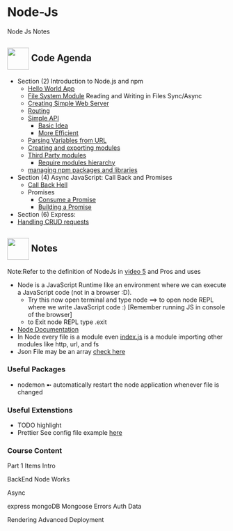 # Node-Js
Node Js Notes



## <img align= center width=50px src="https://w7.pngwing.com/pngs/825/310/png-transparent-multicolored-streaming-template-computer-programming-web-development-computer-icons-source-code-computer-software-coding-text-computer-logo.png"> Code Agenda
- Section (2) Introduction to Node.js and npm
  - <a href="https://github.com/BasmaElhoseny01/Node-Js/blob/main/Section%202/0.Basics/index.js#L3">Hello World App</a>
  - <a href="https://github.com/BasmaElhoseny01/Node-Js/blob/7fc8d32baadb473ed42cee52a41c5c26cebb6f5d/Section%202/0.Basics/index.js#L7">File System Module</a> Reading and Writing in Files Sync/Async
  - <a href="https://github.com/BasmaElhoseny01/Node-Js/blob/main/Section%202/1.SimpleWebServer/index.js">Creating Simple Web Server</a>
  - <a href="https://github.com/BasmaElhoseny01/Node-Js/blob/main/Section%202/2.Routing/index.js">Routing</a>
  - <a href="https://github.com/BasmaElhoseny01/Node-Js/tree/main/Section%202/3.SimpleAPI">Simple API</a>
    - <a href="https://github.com/BasmaElhoseny01/Node-Js/blob/main/Section%202/3.SimpleAPI/0.Basic/index.js">Basic Idea</a>
    - <a href="https://github.com/BasmaElhoseny01/Node-Js/blob/main/Section%202/3.SimpleAPI/1.More%20Efficient/index.js">More Efficient</a>
  - <a href="https://github.com/BasmaElhoseny01/Node-Js/blob/main/Section%202/4.Parsing%20Variables%20from%20URL/index.js">Parsing Variables from URL</a>
  - <a href="https://github.com/BasmaElhoseny01/Node-Js/tree/main/Section%202/5.Creating%20Modules">Creating and exporting modules</a>
  - <a href="https://github.com/BasmaElhoseny01/Node-Js/blob/main/2.Introduction%20to%20NPM/index.js">Third Party modules</a>
    - <a href="https://github.com/BasmaElhoseny01/Node-Js/blob/a37f08d7fd5adadffea74d241ab925e97472fc53/2.Introduction%20to%20NPM/index.js#L2">Require modules hierarchy</a>
  - <a href="https://github.com/BasmaElhoseny01/Node-Js/blob/main/2.Introduction%20to%20NPM/Managing%20npm.md">managing npm packages and libraries</a>
- Section (4) Async JavaScript: Call Back and Promises
  - <a href="https://github.com/BasmaElhoseny01/Node-Js/blob/main/3.Async%20JS/0.CallBackHell.js">Call Back Hell</a>
  - <a>Promises</a>
    - <a href="https://github.com/BasmaElhoseny01/Node-Js/blob/main/3.Async%20JS/1.ConsumePromise.js">Consume a Promise</a>
    - <a href="https://github.com/BasmaElhoseny01/Node-Js/blob/main/3.Async%20JS/2.BuildingPromise.js">Building a Promise</a>
 - Section (6) Express:
  - <a href="https://github.com/BasmaElhoseny01/Node-Js/blob/main/5.Express/app.js">Handling CRUD requests</a>


## <img align= center width=50px src="https://cdn-icons-png.flaticon.com/512/1043/1043717.png"> Notes
Note:Refer to the definition of NodeJs in <a href="https://www.udemy.com/course/nodejs-express-mongodb-bootcamp/learn/lecture/15080910#overview">video 5</a> and Pros and uses 
- Node is a JavaScript Runtime like an environment where we can execute a JavaScript code (not in a browser :D).
    - Try this now open terminal and type node ==> to open node REPL where we write JavaScript code :) [Remember running JS in console of the browser]
    - to Exit node REPL type .exit
- <a href="https://nodejs.org/dist/latest-v18.x/docs/api/">Node Documentation</a>
- In Node every file is a module even <a href="">index.js</a> is a module importing other modules like http, url, and fs
- Json File may be an array <a href="https://github.com/BasmaElhoseny01/Node-Js/blob/5bd44c97a55ee2536b3724d96f0d0d0c096a872e/Section%202/3.SimpleAPI/0.Basic/data.json#L1">check here</a>

### Useful Packages
- nodemon ➼ automatically restart the node application whenever file is changed 

### Useful Extenstions
- TODO highlight
- Prettier See config file example <a href="https://github.com/BasmaElhoseny01/Node-Js/blob/main/2.Introduction%20to%20NPM/.prettierrc">here</a>

### Course Content
Part 1 Items
Intro

BackEnd
Node Works

Async

express
mongoDB
Mongoose
Errors
Auth
Data

Rendering
Advanced
Deployment

